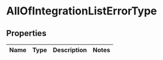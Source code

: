 # AllOfIntegrationListErrorType

## Properties
Name | Type | Description | Notes
------------ | ------------- | ------------- | -------------
